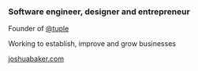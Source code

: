 ### Software engineer, designer and entrepreneur

Founder of [@tuple](https://github.com/tuple)

Working to establish, improve and grow businesses

[joshuabaker.com](https://www.joshuabaker.com/)

<!--
**joshuabaker/joshuabaker** is a ✨ _special_ ✨ repository because its `README.md` (this file) appears on your GitHub profile.

Here are some ideas to get you started:

- 🔭 I’m currently working on ...
- 🌱 I’m currently learning ...
- 👯 I’m looking to collaborate on ...
- 🤔 I’m looking for help with ...
- 💬 Ask me about ...
- 📫 How to reach me: ...
- 😄 Pronouns: ...
- ⚡ Fun fact: ...
-->
